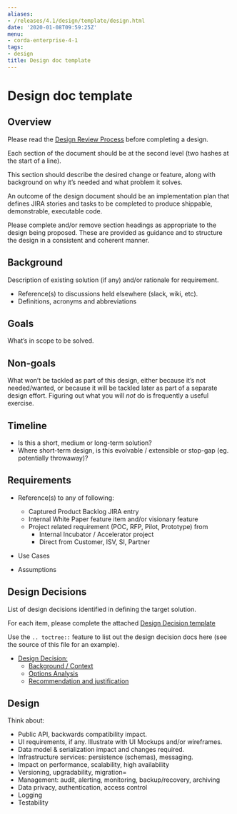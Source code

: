 ```yaml
---
aliases:
- /releases/4.1/design/template/design.html
date: '2020-01-08T09:59:25Z'
menu:
- corda-enterprise-4-1
tags:
- design
title: Design doc template
---
```



# Design doc template


## Overview

Please read the [Design Review Process](../design-review-process.md) before completing a design.

Each section of the document should be at the second level (two hashes at the start of a line).

This section should describe the desired change or feature, along with background on why it’s needed and what problem
it solves.

An outcome of the design document should be an implementation plan that defines JIRA stories and tasks to be completed
to produce shippable, demonstrable, executable code.

Please complete and/or remove section headings as appropriate to the design being proposed. These are provided as
guidance and to structure the design in a consistent and coherent manner.


## Background

Description of existing solution (if any) and/or rationale for requirement.


* Reference(s) to discussions held elsewhere (slack, wiki, etc).
* Definitions, acronyms and abbreviations


## Goals

What’s in scope to be solved.


## Non-goals

What won’t be tackled as part of this design, either because it’s not needed/wanted, or because it will be tackled later
as part of a separate design effort. Figuring out what you will *not* do is frequently a useful exercise.


## Timeline


* Is this a short, medium or long-term solution?
* Where short-term design, is this evolvable / extensible or stop-gap (eg. potentially throwaway)?


## Requirements


* Reference(s) to any of following:
    * Captured Product Backlog JIRA entry
    * Internal White Paper feature item and/or visionary feature
    * Project related requirement (POC, RFP, Pilot, Prototype) from
        * Internal Incubator / Accelerator project
        * Direct from Customer, ISV, SI, Partner




* Use Cases
* Assumptions


## Design Decisions

List of design decisions identified in defining the target solution.

For each item, please complete the attached [Design Decision template](decisions/decision.md)

Use the `.. toctree::` feature to list out the design decision docs here (see the source of this file for an example).



* [Design Decision: <Description heading>](decisions/decision.md)
    * [Background / Context](decisions/decision.md#background-context)
    * [Options Analysis](decisions/decision.md#options-analysis)
    * [Recommendation and justification](decisions/decision.md#recommendation-and-justification)






## Design

Think about:


* Public API, backwards compatibility impact.
* UI requirements, if any. Illustrate with UI Mockups and/or wireframes.
* Data model & serialization impact and changes required.
* Infrastructure services: persistence (schemas), messaging.
* Impact on performance, scalability, high availability
* Versioning, upgradability, migration=
* Management: audit, alerting, monitoring, backup/recovery, archiving
* Data privacy, authentication, access control
* Logging
* Testability

